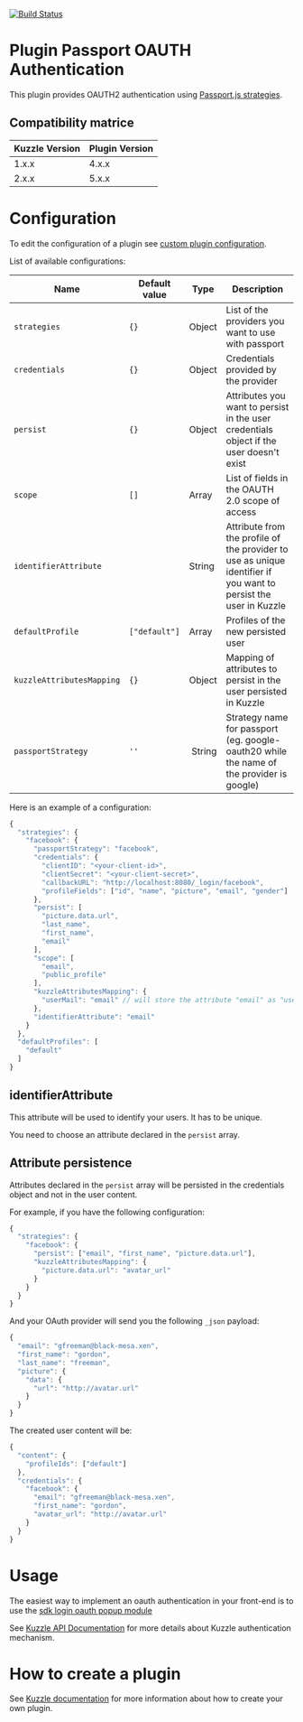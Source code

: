 [![Build Status](https://travis-ci.org/kuzzleio/kuzzle-plugin-auth-passport-oauth.svg?branch=master)](https://travis-ci.org/kuzzleio/kuzzle-plugin-auth-passport-oauth)

# Plugin Passport OAUTH Authentication

This plugin provides OAUTH2 authentication using [Passport.js strategies](http://passportjs.org/docs).

## Compatibility matrice

| Kuzzle Version | Plugin Version |
| -------------- | -------------- |
| 1.x.x          | 4.x.x          | 
| 2.x.x          | 5.x.x          | 

# Configuration

To edit the configuration of a plugin see [custom plugin configuration](https://docs.kuzzle.io/core/2/guides/essentials/configuration).

List of available configurations:

| Name | Default value | Type | Description                 |
|------|---------------|-----------|-----------------------------|
| ``strategies`` | ``{}`` | Object | List of the providers you want to use with passport |
| ``credentials`` | ``{}`` | Object | Credentials provided by the provider |
| ``persist`` | ``{}`` | Object | Attributes you want to persist in the user credentials object if the user doesn't exist |
| ``scope`` | ``[]`` | Array | List of fields in the OAUTH 2.0 scope of access |
| ``identifierAttribute`` | | String | Attribute from the profile of the provider to use as unique identifier if you want to persist the user in Kuzzle |
| ``defaultProfile`` | ``["default"]`` | Array | Profiles of the new persisted user |
| ``kuzzleAttributesMapping`` | ``{}`` | Object | Mapping of attributes to persist in the user persisted in Kuzzle |
| ``passportStrategy`` | ``''`` | String | Strategy name for passport (eg. google-oauth20 while the name of the provider is google)

Here is an example of a configuration:

```js
{
  "strategies": {
    "facebook": {
      "passportStrategy": "facebook",
      "credentials": {
        "clientID": "<your-client-id>",
        "clientSecret": "<your-client-secret>",
        "callbackURL": "http://localhost:8080/_login/facebook",
        "profileFields": ["id", "name", "picture", "email", "gender"]
      },
      "persist": [
        "picture.data.url",
        "last_name",
        "first_name",
        "email"
      ],
      "scope": [
        "email",
        "public_profile"
      ],
      "kuzzleAttributesMapping": {
        "userMail": "email" // will store the attribute "email" as "userEmail" into the user credentials object
      },
      "identifierAttribute": "email"
    }
  },
  "defaultProfiles": [
    "default"
  ]
}
```

## identifierAttribute

This attribute will be used to identify your users. It has to be unique.  

You need to choose an attribute declared in the `persist` array.

## Attribute persistence

Attributes declared in the `persist` array will be persisted in the credentials object and not in the user content.  

For example, if you have the following configuration:
```js
{
  "strategies": {
    "facebook": {
      "persist": ["email", "first_name", "picture.data.url"],
      "kuzzleAttributesMapping": {
        "picture.data.url": "avatar_url"
      }
    }
  }
}
```

And your OAuth provider will send you the following `_json` payload:
```js
{
  "email": "gfreeman@black-mesa.xen",
  "first_name": "gordon",
  "last_name": "freeman",
  "picture": {
    "data": {
      "url": "http://avatar.url"
    }
  }
}
```

The created user content will be:
```js
{
  "content": {
    "profileIds": ["default"]
  },
  "credentials": {
    "facebook": {
      "email": "gfreeman@black-mesa.xen",
      "first_name": "gordon",
      "avatar_url": "http://avatar.url"
    }
  }
}
```

# Usage

The easiest way to implement an oauth authentication in your front-end is to use the [sdk login oauth popup module](https://github.com/kuzzleio/kuzzle-sdk-login-oauth-popup)

See [Kuzzle API Documentation](https://docs.kuzzle.io/core/2/guides/essentials/user-authentication/) for more details about Kuzzle authentication mechanism.

# How to create a plugin

See [Kuzzle documentation](https://docs.kuzzle.io/core/2/plugins/essentials/introduction/) for more information about how to create your own plugin.
